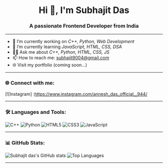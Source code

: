 <h1 align="center">Hi 👋, I'm Subhajit Das </h1>
<h3 align="center">A passionate Frontend Developer from India</h3>

---

- 🔭 I’m currently working on *C++, Python, Web Development*
- 🌱 I’m currently learning *JavaScript, HTML, CSS, DSA*
- 👨‍💻 Ask me about *C++, Python, HTML, CSS, JS*
- 📫 How to reach me: subhajit9004@gmail.com
- 🌐 Visit my portfolio (coming soon...)

---

### 🌐 Connect with me:

[![Instagram] :https://www.instagram.com/annesh_das_official__944/

---

### 🛠 Languages and Tools:

![C++](https://img.shields.io/badge/-C++-00599C?style=flat&logo=cplusplus)
![Python](https://img.shields.io/badge/-Python-black?style=flat&logo=python)
![HTML5](https://img.shields.io/badge/-HTML5-E34F26?style=flat&logo=html5)
![CSS3](https://img.shields.io/badge/-CSS3-1572B6?style=flat&logo=css3)
![JavaScript](https://img.shields.io/badge/-JavaScript-F7DF1E?style=flat&logo=javascript)


---

### 📊 GitHub Stats:

![Subhajit das's GitHub stats]( https://github.com/Subhajit944)
![Top Languages](https://github-readme-stats.vercel.app/api/top-langs/?username=annesh123&layout=compact&theme=tokyonight)

---


